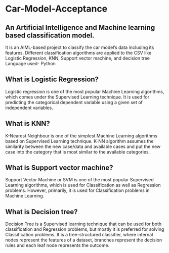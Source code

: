 # Car-Model-Acceptance
## An Artificial Intelligence and Machine learning based classification model.
It is an AIML-based project to classify the car model’s data including its features. Different 
classification algorithms are applied to the CSV like Logistic Regression, KNN, Support vector 
machine, and decision tree 
Language used- Python

## What is Logistic Regression?
Logistic regression is one of the most popular Machine Learning algorithms, which comes under the Supervised Learning technique. It is used for predicting the categorical dependent variable using a given set of independent variables.

## What is KNN?
K-Nearest Neighbour is one of the simplest Machine Learning algorithms based on Supervised Learning technique.
K-NN algorithm assumes the similarity between the new case/data and available cases and put the new case into the category that is most similar to the available categories.

## What is Support vector machine?
Support Vector Machine or SVM is one of the most popular Supervised Learning algorithms, which is used for Classification as well as Regression problems. However, primarily, it is used for Classification problems in Machine Learning.

## What is Decision tree?
Decision Tree is a Supervised learning technique that can be used for both classification and Regression problems, but mostly it is preferred for solving Classification problems. It is a tree-structured classifier, where internal nodes represent the features of a dataset, branches represent the decision rules and each leaf node represents the outcome.
